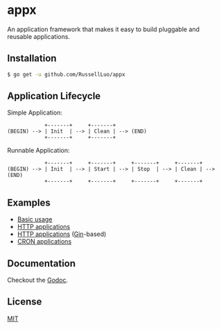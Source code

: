# appx

An application framework that makes it easy to build pluggable and reusable applications.


## Installation

```bash
$ go get -u github.com/RussellLuo/appx
```


## Application Lifecycle

Simple Application:

```
            +-------+     +-------+
(BEGIN) --> | Init  | --> | Clean | --> (END)
            +-------+     +-------+
```

Runnable Application:

```
            +-------+     +-------+     +-------+     +-------+
(BEGIN) --> | Init  | --> | Start | --> | Stop  | --> | Clean | --> (END)
            +-------+     +-------+     +-------+     +-------+
```

## Examples

- [Basic usage](example_test.go)
- [HTTP applications][1]
- [HTTP applications][2] ([Gin][3]-based)
- [CRON applications][4]


## Documentation

Checkout the [Godoc][5].


## License

[MIT](LICENSE)


[1]: https://github.com/RussellLuo/kok/blob/master/pkg/appx/httpapp/example_test.go
[2]: https://gist.github.com/RussellLuo/5e706323e215bd8cb840cb7ae6aabae7
[3]: https://github.com/gin-gonic/gin
[4]: https://github.com/RussellLuo/kok/blob/master/pkg/appx/cronapp/example_test.go
[5]: https://pkg.go.dev/mod/github.com/RussellLuo/appx
